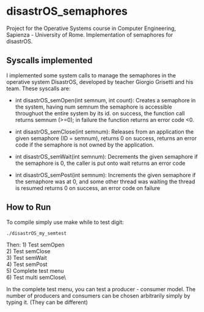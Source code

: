 # disastrOS_semaphores
Project for the Operative Systems course in Computer Engineering, Sapienza - University of Rome. Implementation of semaphores for disastrOS.

##  Syscalls implemented
I implemented some system calls to manage the semaphores in the operative system DisastrOS, developed by teacher Giorgio Grisetti and his team. These syscalls are:

- int disastrOS_semOpen(int semnum, int count): 
    Creates a semaphore in the system, having num semnum
    the semaphore is accessible throughuot the entire system
    by its id.
    on success, the function call returns semnum (>=0);
    in failure the function returns an error code <0.

- int disastrOS_semClose(int semnum):
    Releases from an application the given semaphore (ID = semnum),
    returns 0 on success,
    returns an error code if the semaphore is not owned by the application.

- int disastrOS_semWait(int semnum):
    Decrements the given semaphore
    if the semaphore is 0, the caller is put onto wait
    returns an error code

- int disastrOS_semPost(int semnum):
    Increments the given semaphore
    if the semaphore was at 0, and some other thread was waiting
    the thread is resumed
    returns 0 on success, an error code on failure 

## How to Run
To compile simply use make while to test digit:
    
    ./disastrOS_my_semtest

Then:
     1) Test semOpen\
     2) Test semClose\
     3) Test semWait\
     4) Test semPost\
     5) Complete test menu\
     6) Test multi semClose\

In the complete test menu, you can test a producer - consumer model.
The number of producers and consumers can be chosen arbitrarily simply by typing it. (They can be different)
